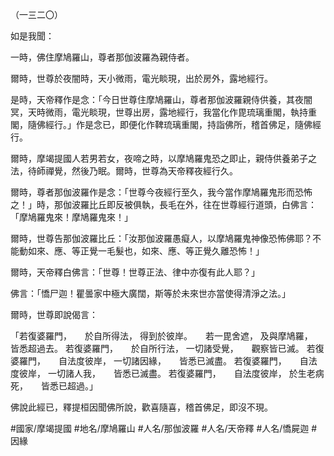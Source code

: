 （一三二〇）

如是我聞：

一時，佛住摩鳩羅山，尊者那伽波羅為親侍者。

爾時，世尊於夜闇時，天小微雨，電光睒現，出於房外，露地經行。

是時，天帝釋作是念：「今日世尊住摩鳩羅山，尊者那伽波羅親侍供養，其夜闇冥，天時微雨，電光睒現，世尊出房，露地經行，我當化作毘琉璃重閣，執持重閣，隨佛經行。」作是念已，即便化作鞞琉璃重閣，持詣佛所，稽首佛足，隨佛經行。

爾時，摩竭提國人若男若女，夜啼之時，以摩鳩羅鬼恐之即止，親侍供養弟子之法，待師禪覺，然後乃眠。爾時，世尊為天帝釋夜經行久。

爾時，尊者那伽波羅作是念：「世尊今夜經行至久，我今當作摩鳩羅鬼形而恐怖之！」時，那伽波羅比丘即反被俱執，長毛在外，往在世尊經行道頭，白佛言：「摩鳩羅鬼來！摩鳩羅鬼來！」

爾時，世尊告那伽波羅比丘：「汝那伽波羅愚癡人，以摩鳩羅鬼神像恐怖佛耶？不能動如來、應、等正覺一毛髮也，如來、應、等正覺久離恐怖！」

爾時，天帝釋白佛言：「世尊！世尊正法、律中亦復有此人耶？」

佛言：「憍尸迦！瞿曇家中極大廣闊，斯等於未來世亦當使得清淨之法。」

爾時，世尊即說偈言：

「若復婆羅門，　　於自所得法，
得到於彼岸。　　若一毘舍遮，
及與摩鳩羅，　　皆悉超過去。
若復婆羅門，　　於自所行法，
一切諸受覺，　　觀察皆已滅。
若復婆羅門，　　自法度彼岸，
一切諸因緣，　　皆悉已滅盡。
若復婆羅門，　　自法度彼岸，
一切諸人我，　　皆悉已滅盡。
若復婆羅門，　　自法度彼岸，
於生老病死，　　皆悉已超過。」

佛說此經已，釋提桓因聞佛所說，歡喜隨喜，稽首佛足，即沒不現。

#國家/摩竭提國
#地名/摩鳩羅山
#人名/那伽波羅
#人名/天帝釋
#人名/憍屍迦
#因緣
